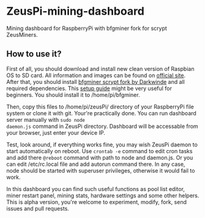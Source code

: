 # ZeusPi-mining-dashboard
Mining dashboard for RaspberryPi with bfgminer fork</a> for scrypt ZeusMiners.

<h2>How to use it?</h2>

First of all, you should download and install new clean version of Raspbian OS to SD card. All information and images can be found on <a href="https://www.raspberrypi.org/downloads/raspbian/">official site<a/>. After that, you should install <a href="https://github.com/Darkwinde/bfgminer">bfgminer scrypt fork by Darkwinde</a> and all required dependencies. This <a href="http://blog.rastating.com/mining-dogecoin-with-a-zeusminer-blizzard-and-a-raspberry-pi/">setup guide</a> might be very useful for beginners. You should install it to /home/pi/bfgminer. 

Then, copy this files to /home/pi/zeusPi/ directory of your RaspberryPi file system or clone it with git. Your're practically done. You can run dashboard server manually with <code>sudo node daemon.js</code> command in ZeusPi directory. Dashboard will be accessable from your browser, just enter your device IP. 

Test, look around, if everything works fine, you may wish ZeusPi daemon to start automatically on reboot. Use <code>crontab -e</code> command to edit cron tasks and add there <code>@reboot</code> command with path to node and daemon.js. Or you can edit /etc/rc.local file and add autorun command there. In any case, node should be started with superuser privileges, otherwise it would fail to work. 

In this dashboard you can find such useful functions as pool list editor, miner restart panel, mining stats, hardware settings and some other helpers. This is alpha version, you're welcome to experiment, modify, fork, send issues and pull requests.
